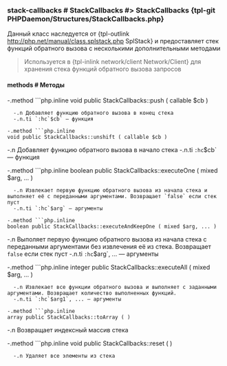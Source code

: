 ### stack-callbacks # StackCallbacks #> StackCallbacks {tpl-git PHPDaemon/Structures/StackCallbacks.php}

Данный класс наследуется от {tpl-outlink http://php.net/manual/class.splstack.php SplStack} и предоставляет стек функций обратного вызова с несколькими дополнительными методами

> Используется в {tpl-inlink network/client Network/Client} для хранения стека функций обратного вызова запросов

#### methods # Методы

 -.method ```php.inline
 void public StackCallbacks::push ( callable $cb )
 ```
   -.n Добавляет функцию обратного вызова в конец стека
   -.n.ti `:hc`$cb` — функция

 -.method ```php.inline
 void public StackCallbacks::unshift ( callable $cb )
 ```
   -.n Добавляет функцию обратного вызова в начало стека
   -.n.ti `:hc`$cb` — функция

 -.method ```php.inline
 boolean public StackCallbacks::executeOne ( mixed $arg, ... )
 ```
   -.n Извлекает первую функцию обратного вызова из начала стека и выполняет её с переданными аргументами. Возвращает `false` если стек пуст
   -.n.ti `:hc`$arg` — аргументы

 -.method ```php.inline
 boolean public StackCallbacks::executeAndKeepOne ( mixed $arg, ... )
 ```
   -.n Выполяет первую функцию обратного вызова из начала стека с переданными аргументами без извлечения её из стека. Возвращает `false` если стек пуст
   -.n.ti `:hc`$arg`, ... — аргументы

 -.method ```php.inline
 integer public StackCallbacks::executeAll ( mixed $arg, ... )
 ```
   -.n Извлекает все функции обратного вызова и выполняет с заданными аргументами. Возвращает количество выполненных функций.
   -.n.ti `:hc`$arg1`, ... — аргументы

 -.method ```php.inline
 array public StackCallbacks::toArray ( )
 ```
   -.n Возвращает индексный массив стека

 -.method ```php.inline
 void public StackCallbacks::reset ( )
 ```
   -.n Удаляет все элементы из стека
